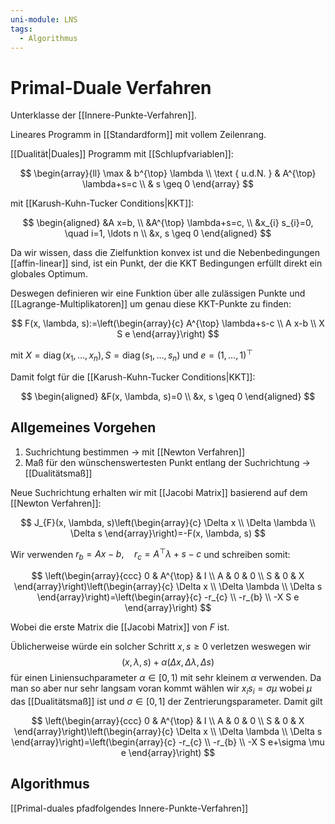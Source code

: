 ```yaml
---
uni-module: LNS
tags:
  - Algorithmus
---
```


# Primal-Duale Verfahren

Unterklasse der [[Innere-Punkte-Verfahren]].

Lineares Programm in [[Standardform]] mit vollem Zeilenrang.

[[Dualität|Duales]] Programm mit [[Schlupfvariablen]]:

$$
\begin{array}{ll}
\max & b^{\top} \lambda \\
\text { u.d.N. } & A^{\top} \lambda+s=c \\
& s \geq 0
\end{array}
$$

mit [[Karush-Kuhn-Tucker Conditions|KKT]]:

$$
\begin{aligned}
&A x=b, \\
&A^{\top} \lambda+s=c, \\
&x_{i} s_{i}=0, \quad i=1, \ldots n \\
&x, s \geq 0
\end{aligned}
$$

Da wir wissen, dass die Zielfunktion konvex ist und die Nebenbedingungen [[affin-linear]] sind, ist ein Punkt, der die KKT Bedingungen erfüllt direkt ein globales Optimum.

Deswegen definieren wir eine Funktion über alle zulässigen Punkte und [[Lagrange-Multiplikatoren]] um genau diese KKT-Punkte zu finden:

$$
F(x, \lambda, s):=\left(\begin{array}{c}
A^{\top} \lambda+s-c \\
A x-b \\
X S e
\end{array}\right)
$$

mit $X=\operatorname{diag}\left(x_{1}, \ldots, x_{n}\right), S=\operatorname{diag}\left(s_{1}, \ldots, s_{n}\right) \text { und } e=(1, \ldots, 1)^{\top}$

Damit folgt für die [[Karush-Kuhn-Tucker Conditions|KKT]]:

$$
\begin{aligned}
&F(x, \lambda, s)=0 \\
&x, s \geq 0
\end{aligned}
$$

## Allgemeines Vorgehen

1. Suchrichtung bestimmen → mit [[Newton Verfahren]]
2. Maß für den wünschenswertesten Punkt entlang der Suchrichtung → [[Dualitätsmaß]]

Neue Suchrichtung erhalten wir mit [[Jacobi Matrix]] basierend auf dem [[Newton Verfahren]]:

$$
J_{F}(x, \lambda, s)\left(\begin{array}{c}
\Delta x \\
\Delta \lambda \\
\Delta s
\end{array}\right)=-F(x, \lambda, s)
$$

Wir verwenden $r_{b}=A x-b, \quad r_{c}=A^{\top} \lambda+s-c$
und schreiben somit:

$$
\left(\begin{array}{ccc}
0 & A^{\top} & I \\
A & 0 & 0 \\
S & 0 & X
\end{array}\right)\left(\begin{array}{c}
\Delta x \\
\Delta \lambda \\
\Delta s
\end{array}\right)=\left(\begin{array}{c}
-r_{c} \\
-r_{b} \\
-X S e
\end{array}\right)
$$

Wobei die erste Matrix die [[Jacobi Matrix]] von $F$ ist.

Üblicherweise würde ein solcher Schritt $x,s\ge0$ verletzen weswegen wir
$$(x, \lambda, s)+\alpha(\Delta x, \Delta \lambda, \Delta s)$$
für einen Liniensuchparameter $\alpha\in[0,1)$ mit sehr kleinem $\alpha$ verwenden.
Da man so aber nur sehr langsam voran kommt wählen wir $x_{i} s_{i}=\sigma \mu$ wobei $\mu$ das [[Dualitätsmaß]] ist und $\sigma\in[0,1]$ der Zentrierungsparameter. Damit gilt

$$
\left(\begin{array}{ccc}
0 & A^{\top} & I \\
A & 0 & 0 \\
S & 0 & X
\end{array}\right)\left(\begin{array}{c}
\Delta x \\
\Delta \lambda \\
\Delta s
\end{array}\right)=\left(\begin{array}{c}
-r_{c} \\
-r_{b} \\
-X S e+\sigma \mu e
\end{array}\right)
$$

## Algorithmus

[[Primal-duales pfadfolgendes Innere-Punkte-Verfahren]]

